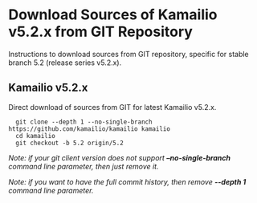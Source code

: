 # Download Sources of Kamailio v5.2.x from GIT Repository

Instructions to download sources from GIT repository, specific for
stable branch 5.2 (release series v5.2.x).

## Kamailio v5.2.x

Direct download of sources from GIT for latest Kamailio v5.2.x.

      git clone --depth 1 --no-single-branch https://github.com/kamailio/kamailio kamailio
      cd kamailio
      git checkout -b 5.2 origin/5.2

*Note: if your git client version does not support **–no-single-branch**
command line parameter, then just remove it.*

*Note: if you want to have the full commit history, then remove
**--depth 1** command line parameter.*
